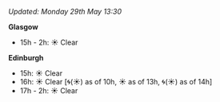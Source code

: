 *Updated: Monday 29th May 13:30*

**Glasgow**

* 15h - 2h: :sunny: Clear

**Edinburgh**

* 15h: :sunny: Clear
* 16h: :sunny: Clear [:cyclone:(:sunny:) as of 10h, :sunny: as of 13h, :cyclone:(:sunny:) as of 14h]
* 17h - 2h: :sunny: Clear
